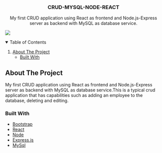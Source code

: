 
<br />
<p align="center">

  <h3 align="center">CRUD-MYSQL-NODE-REACT</h3>

  <p align="center">
    My first CRUD application using React as frontend and Node.js-Express server as backend with MySQL as database service.
    <br />
    
  </p>
</p>

![](https://user-images.githubusercontent.com/46970261/107596122-02165e00-6c17-11eb-8d5d-6e637a021d80.gif)



<!-- TABLE OF CONTENTS -->
<details open="open">
  <summary>Table of Contents</summary>
  <ol>
    <li>
      <a href="#about-the-project">About The Project</a>
      <ul>
        <li><a href="#built-with">Built With</a></li>
      </ul>
    </li>
  </ol>
</details>



<!-- ABOUT THE PROJECT -->
## About The Project

My first CRUD application using React as frontend and Node.js-Express server as backend with MySQL as database service.This is a typical crud application that has capabilities such as adding an employee to the database, deleting and editing. 

### Built With

* [Bootstrap](https://github.com/twbs/bootstrap)
* [React](https://github.com/facebook/react)
* [Node](https://github.com/nodejs/node)
* [Express.js](https://expressjs.com/)
* [MySql](https://www.mysql.com/)
